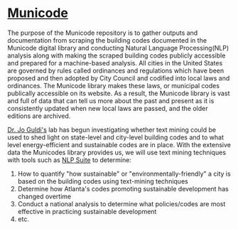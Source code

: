 # [Municode](https://library.municode.com/)
The purpose of the Municode repository is to gather outputs and documentation from scraping the building codes documented in the Municode digital library and conducting Natural Language Processing(NLP) analysis along with making the scraped building codes publicly accessible and prepared for a machine-based analysis. All cities in the United States are governed by rules called ordinances and regulations which have been proposed and then adopted by City Council and codified into local laws and ordinances. The Municode library makes these laws, or municipal codes publically accessible on its website. As a result, the Municode library is vast and full of data that can tell us more about the past and present as it is consistently updated when new local laws are passed, and the older editions are archived.

[Dr. Jo Guldi's](https://www.joguldi.com/) lab has begun investigating whether text mining could be used to shed light on state-level and city-level building codes and to what level energy-efficient and sustainable codes are in place. With the extensive data the Municodes library provides us, we will use text mining techniques with tools such as [NLP Suite](https://github.com/NLP-Suite/NLP-Suite/wiki/About) to determine:
  1. How to quantify "how sustainable" or "environmentally-friendly" a city is based on the building codes using text-mining techniques
  2. Determine how Atlanta's codes promoting sustainable development has changed overtime
  3. Conduct a national analysis to determine what policies/codes are most effective in practicing sustainable development
  4. etc. 
